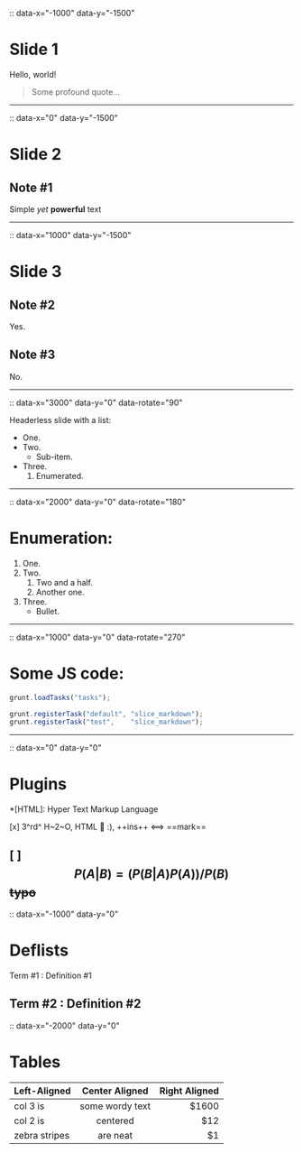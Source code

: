 :: data-x="-1000" data-y="-1500"

# Slide 1

Hello, world!

> Some profound quote...
---
:: data-x="0" data-y="-1500"

# Slide 2
## Note #1
Simple *yet* **powerful** text
_ _ _
:: data-x="1000" data-y="-1500"

# Slide 3
## Note #2
Yes.
## Note #3
No.
************
:: data-x="3000" data-y="0" data-rotate="90"

Headerless slide with a list:

* One.
* Two.
  * Sub-item.
* Three.
  1. Enumerated.
-  -  -  -
:: data-x="2000" data-y="0" data-rotate="180"

# Enumeration:

1. One.
1. Two.
   1. Two and a half.
   1. Another one.
1. Three.
   * Bullet.
---
:: data-x="1000" data-y="0" data-rotate="270"

# Some JS code:
```js
grunt.loadTasks("tasks");

grunt.registerTask("default", "slice_markdown");
grunt.registerTask("test",    "slice_markdown");
```
---
:: data-x="0" data-y="0"

# Plugins

*[HTML]: Hyper Text Markup Language

[x] 3^rd^ H~2~O, HTML :100: :), ++ins++ <==> ==mark==

[ ] $$P(A | B) = (P(B | A)P(A)) / P(B)$$ ~~typo~~
---
:: data-x="-1000" data-y="0"

# Deflists

Term #1
  : Definition #1

Term #2
  : Definition #2
---
:: data-x="-2000" data-y="0"

# Tables

| Left-Aligned  | Center Aligned  | Right Aligned |
| :------------ |:---------------:| -----:|
| col 3 is      | some wordy text | $1600 |
| col 2 is      | centered        |   $12 |
| zebra stripes | are neat        |    $1 |